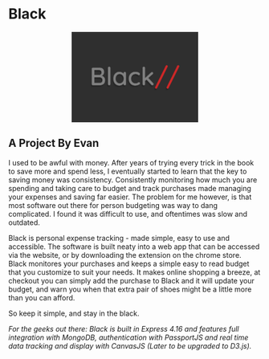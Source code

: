 # Black

<img src="Black_Logo.png" alt="Logo Image" style="
	display: block;
	margin-left: auto;
	margin-right: auto;
	width: 50%
" />

## A Project By Evan


I used to be awful with money. After years of trying every trick in the book to save more and spend less, I eventually 
started to learn that the key to saving money was consistency. Consistently monitoring how much you are spending and taking
care to budget and track purchases made managing your expenses and saving far easier. The problem for me however, is that 
most software out there for person budgeting was way to dang complicated. I found it was difficult to use, and oftentimes 
was slow and outdated.

Black is personal expense tracking - made simple, easy to use and accessible. The software is built neaty into a web app that
can be accessed via the website, or by downloading the extension on the chrome store. Black monitores your purchases and keeps
a simple easy to read budget that you customize to suit your needs. It makes online shopping a breeze, at checkout you can simply
add the purchase to Black and it will update your budget, and warn you when that extra pair of shoes might be a little more than
you can afford.

So keep it simple, and stay in the black.

*For the geeks out there: Black is built in Express 4.16 and features full integration with MongoDB, authentication with
PassportJS and real time data tracking and display with CanvasJS (Later to be upgraded to D3.js).*
